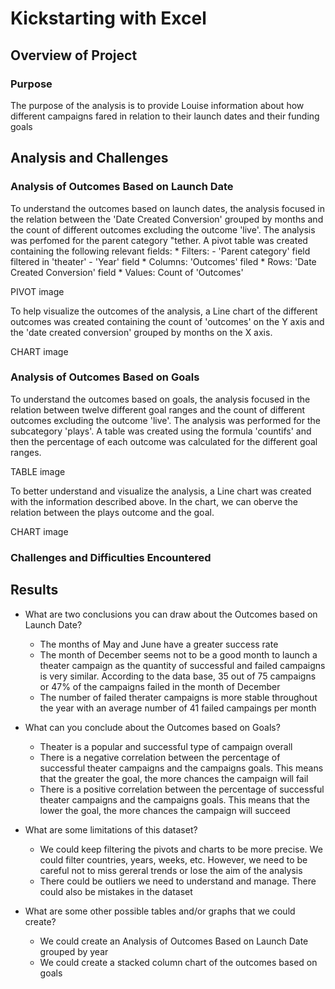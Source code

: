 # Kickstarting with Excel

## Overview of Project

### Purpose

The purpose of the analysis is to provide Louise information about how different campaigns fared in relation to their launch dates and their funding goals

## Analysis and Challenges

### Analysis of Outcomes Based on Launch Date

To understand the outcomes based on launch dates, the analysis focused in the relation between the 'Date Created Conversion' grouped by months and the count of different outcomes excluding the outcome 'live'. The analysis was perfomed for the parent category "tether. A pivot table was created containing the following relevant fields:
	* Filters:
		- 'Parent category' field filtered in 'theater'
		- 'Year' field
	* Columns: 'Outcomes' filed
	* Rows: 'Date Created Conversion' field 
	* Values: Count of 'Outcomes'
	
PIVOT image

To help visualize the outcomes of the analysis, a Line chart of the different outcomes was created containing the count of 'outcomes' on the Y axis and the 'date created conversion' grouped by months on the X axis.

CHART image
	

### Analysis of Outcomes Based on Goals

To understand the outcomes based on goals, the analysis focused in the relation between twelve different goal ranges and the count of different outcomes excluding the outcome 'live'. The analysis was performed for the subcategory 'plays'. A table was created using the formula 'countifs' and then the percentage of each outcome was calculated for the different goal ranges.

TABLE image

To better understand and visualize the analysis, a Line chart was created with the information described above. In the chart, we can oberve the relation between the plays outcome and the goal.

CHART image 

### Challenges and Difficulties Encountered

## Results

- What are two conclusions you can draw about the Outcomes based on Launch Date?

	* The months of May and June have a greater success rate
	* The month of December seems not to be a good month to launch a theater campaign as the quantity of successful and failed campaigns is very similar. According to the data base, 35 out of 75 campaigns or 47% of the campaigns failed in the month of December
	* The number of failed therater campaigns is more stable throughout the year with an average number of 41 failed campaings per month

- What can you conclude about the Outcomes based on Goals?

	* Theater is a popular and successful type of campaign overall
	* There is a negative correlation between the percentage of successful theater campaigns and the campaigns goals. This means that the greater the goal, the more chances the campaign will fail
	* There is a positive correlation between the percentage of successful theater campaigns and the campaigns goals. This means that the lower the goal, the more chances the campaign will succeed

- What are some limitations of this dataset?

	* We could keep filtering the pivots and charts to be more precise. We could filter countries, years, weeks, etc. However, we need to be careful not to miss gereral trends or lose the aim of the analysis	
	* There could be outliers we need to understand and manage. There could also be mistakes in the dataset
	
- What are some other possible tables and/or graphs that we could create?

	* We could create an Analysis of Outcomes Based on Launch Date grouped by year
	* We could create a stacked column chart of the outcomes based on goals
	
	
